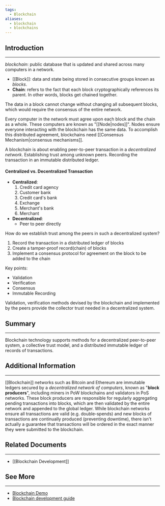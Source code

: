 ```yaml
---
tags:
  - Blockchain
aliases:
  - blockchain
  - blockchains
---
```


## Introduction
---
_blockchain_: public database that is updated and shared across many computers in a network.
- [[Block]]: data and state being stored in consecutive groups known as _blocks_. 
- __Chain__: refers to the fact that each block cryptographically references its parent. In other words, blocks get chained together. 

The data in a block cannot change without changing all subsequent blocks, which would require the consensus of the entire network.

Every computer in the network must agree upon each block and the chain as a whole. These computers are known as "[[Node|nodes]]". Nodes ensure everyone interacting with the blockchain has the same data. To accomplish this distributed agreement, blockchains need [[Consensus Mechanism|consensus mechanisms]].



A blockchain is about enabling peer-to-peer transaction in a _decentralized network_. Establishing trust among unknown peers. Recording the transaction in an immutable distributed ledger. 

#### Centralized vs. Decentralized Transaction
- __Centralized__:
	1. Credit card agency
	2. Customer bank
	3. Credit card's bank
	4. Exchange
	5. Merchant's bank
	6. Merchant
- __Decentralized__:
	- Peer to peer directly

How do we establish trust among the peers in such a decentralized system?
1. Record the transaction in a distributed ledger of blocks
2. Create a tamper-proof record(chain) of blocks
3. Implement a consensus protocol for agreement on the block to be added to the chain

Key points:
- Validation
- Verification
- Consensus
- Immutable Recording

Validation, verification methods devised by the blockchain and implemented by the peers provide the collector trust needed in a decentralized system.


## Summary
---
Blockchain technology supports methods for a decentralized peer-to-peer system, a collective trust model, and a distributed immutable ledger of records of transactions. 


## Additional Information
---
[[Blockchain]] networks such as Bitcoin and Ethereum are immutable ledgers secured by a _decentralized network of computers_, known as "__block producers__", including miners in PoW blockchains and validators in PoS networks. These block producers are responsible for regularly aggregating pending transactions into blocks, which are then validated by the entire network and appended to the global ledger. While blockchain networks ensure all transactions are valid (e.g. double-spends) and new blocks of transactions are continually produced (preventing downtime), there isn't actually a guarantee that transactions will be ordered in the exact manner they were submitted to the blockchain.


## Related Documents
---
- [[Blockchain Development]]


## See More
---
- [Blockchain Demo](https://andersbrownworth.com/blockchain/blockchain)
- [Blockchain development guide](https://github.com/dcbuild3r/blockchain-development-guide)
